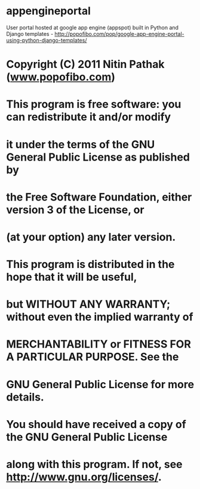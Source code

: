 appengineportal
===============

User portal hosted at google app engine (appspot) built in Python and Django templates - http://popofibo.com/pop/google-app-engine-portal-using-python-django-templates/

# Copyright (C) 2011 Nitin Pathak (www.popofibo.com)

# This program is free software: you can redistribute it and/or modify
# it under the terms of the GNU General Public License as published by
# the Free Software Foundation, either version 3 of the License, or
# (at your option) any later version.
#
# This program is distributed in the hope that it will be useful,
# but WITHOUT ANY WARRANTY; without even the implied warranty of
# MERCHANTABILITY or FITNESS FOR A PARTICULAR PURPOSE.  See the
# GNU General Public License for more details.
#
# You should have received a copy of the GNU General Public License
# along with this program.  If not, see <http://www.gnu.org/licenses/>.
